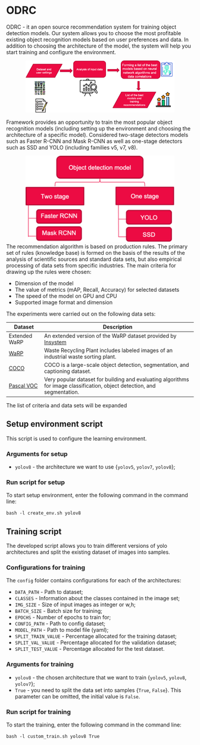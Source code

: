 
# ODRC

ODRC - it an open source recommendation system for training object detection models. Our system allows you to choose the most 
profitable existing object recognition models based on user preferences and data. In addition to choosing the 
architecture of the model, the system will help you start training and configure the environment.


<center><img src="doc/img/alg_scheme.png" width="400"></center>

Framework provides an opportunity to train the most popular object recognition models (including setting up the environment 
and choosing the architecture of a specific model). Considered two-stage detectors models such as Faster R-CNN and Mask R-CNN as 
well as one-stage detectors such as SSD and YOLO (including families v5, v7, v8).

<center><img src="doc/img/model_list.png" width="400"></center>
The recommendation algorithm is based on production rules. The primary set of rules (knowledge base) is formed on 
the basis of the results of the analysis of scientific sources and standard data sets, but also empirical processing 
of data sets from specific industries.
The main criteria for drawing up the rules were chosen:

* Dimension of the model 
* The value of metrics (mAP, Recall, Accuracy) for selected datasets
* The speed of the model on GPU and CPU
* Supported image format and dimension

The experiments were carried out on the following data sets:

| Dataset                                                                | Description                                                                                                               |
|------------------------------------------------------------------------|---------------------------------------------------------------------------------------------------------------------------|
| Extended WaRP                                                          | An extended version of the WaRP dataset provided by [Insystem](https://insystem.io/)                                      |
| [WaRP](https://github.com/AIRI-Institute/WaRP/tree/main)               | Waste Recycling Plant includes labeled images of an industrial waste sorting plant.                                       |
| [COCO](https://cocodataset.org/#home)                                  | COCO is a large-scale object detection, segmentation, and captioning dataset.                                             |
| [Pascal VOC](https://pjreddie.com/projects/pascal-voc-dataset-mirror/) | Very popular dataset for building and evaluating algorithms for image classification, object detection, and segmentation. |

The list of criteria and data sets will be expanded

## Setup environment script
This script is used to configure the learning environment.

### Arguments for setup
- `yolov8` - the architecture we want to use {`yolov5`, `yolov7`, `yolov8`};

### Run script for setup
To start setup environment, enter the following command in the command line: 

```commandline
bash -l create_env.sh yolov8
```

## Training script
The developed script allows you to train different versions of yolo architectures and split the existing dataset of images into samples.


### Configurations for training
The `config` folder contains configurations for each of the architectures:
* `DATA_PATH` - Path to dataset;
* `CLASSES` - Information about the classes contained in the image set;
* `IMG_SIZE` - Size of input images as integer or w,h;
* `BATCH_SIZE` - Batch size for training;
* `EPOCHS` - Number of epochs to train for;
* `CONFIG_PATH` - Path to config dataset;
* `MODEL_PATH` - Path to model file (yaml);
* `SPLIT_TRAIN_VALUE` - Percentage allocated for the training dataset;
* `SPLIT_VAL_VALUE` - Percentage allocated for the validation dataset;
* `SPLIT_TEST_VALUE` - Percentage allocated for the test dataset.



### Arguments for training
- `yolov8` - the chosen architecture that we want to train {`yolov5`, `yolov8`, `yolov7`};
- `True` - you need to split the data set into samples {`True`, `False`}. This parameter can be omitted, the initial value is `False`.


### Run script for training
To start the training, enter the following command in the command line: 

```commandline
bash -l custom_train.sh yolov8 True
```

